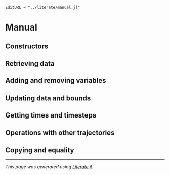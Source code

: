 ```@meta
EditURL = "../literate/manual.jl"
```

# Manual

## Constructors

## Retrieving data

## Adding and removing variables

## Updating data and bounds

## Getting times and timesteps

## Operations with other trajectories

## Copying and equality

---

*This page was generated using [Literate.jl](https://github.com/fredrikekre/Literate.jl).*

